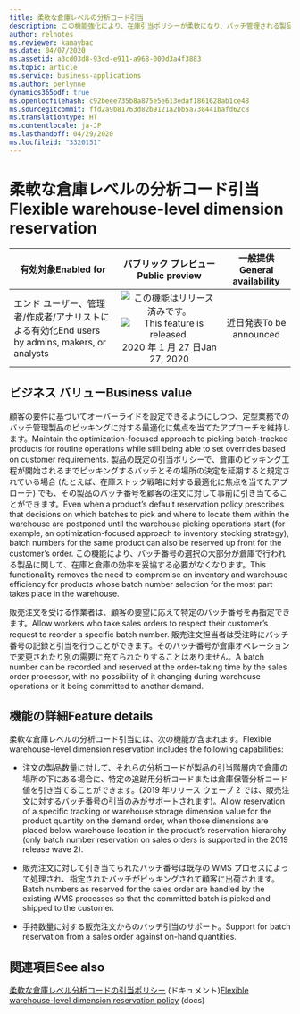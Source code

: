 ```yaml
---
title: 柔軟な倉庫レベルの分析コード引当
description: この機能強化により、在庫引当ポリシーが柔軟になり、バッチ管理される製品を販売し WMS 対応オペレーションとしてロジスティクスを実行する企業は、製品に関連付けられた在庫引当階層で禁じられている ("batch-below" と呼ばれるタイプになっている) 場合でも、顧客からの特定のバッチの要求を販売注文に登録できます。
author: relnotes
ms.reviewer: kamaybac
ms.date: 04/07/2020
ms.assetid: a3cd03d8-93cd-e911-a968-000d3a4f3883
ms.topic: article
ms.service: business-applications
ms.author: perlynne
dynamics365pdf: true
ms.openlocfilehash: c92beee735b8a875e5e613edaf1861628ab1ce48
ms.sourcegitcommit: ffd2a9b81763d82b9121a2bb5a738441bafd62c8
ms.translationtype: HT
ms.contentlocale: ja-JP
ms.lasthandoff: 04/29/2020
ms.locfileid: "3320151"
---
```

# <a name="flexible-warehouse-level-dimension-reservation"></a><span data-ttu-id="61df0-103">柔軟な倉庫レベルの分析コード引当</span><span class="sxs-lookup"><span data-stu-id="61df0-103">Flexible warehouse-level dimension reservation</span></span>


| <span data-ttu-id="61df0-104">有効対象</span><span class="sxs-lookup"><span data-stu-id="61df0-104">Enabled for</span></span>    |  <span data-ttu-id="61df0-105">パブリック プレビュー</span><span class="sxs-lookup"><span data-stu-id="61df0-105">Public preview</span></span> | <span data-ttu-id="61df0-106">一般提供</span><span class="sxs-lookup"><span data-stu-id="61df0-106">General availability</span></span> | 
| ---------- | :----------: |:----------: |
|<span data-ttu-id="61df0-107">エンド ユーザー、管理者/作成者/アナリストによる有効化</span><span class="sxs-lookup"><span data-stu-id="61df0-107">End users by admins, makers, or analysts</span></span>|<span data-ttu-id="61df0-108">![この機能はリリース済みです。](/dynamics365-release-plan/media/green-checkmark.png "この機能はリリース済みです。")</span><span class="sxs-lookup"><span data-stu-id="61df0-108">![This feature is released.](/dynamics365-release-plan/media/green-checkmark.png "This feature is released.")</span></span> <span data-ttu-id="61df0-109">2020 年 1 月 27 日</span><span class="sxs-lookup"><span data-stu-id="61df0-109">Jan 27, 2020</span></span>| <span data-ttu-id="61df0-110">近日発表</span><span class="sxs-lookup"><span data-stu-id="61df0-110">To be announced</span></span>|


## <a name="business-value"></a><span data-ttu-id="61df0-111">ビジネス バリュー</span><span class="sxs-lookup"><span data-stu-id="61df0-111">Business value</span></span>
<!-- bv start -->
<span data-ttu-id="61df0-112">顧客の要件に基づいてオーバーライドを設定できるようにしつつ、定型業務でのバッチ管理製品のピッキングに対する最適化に焦点を当てたアプローチを維持します。</span><span class="sxs-lookup"><span data-stu-id="61df0-112">Maintain the optimization-focused approach to picking batch-tracked products for routine operations while still being able to set overrides based on customer requirements.</span></span> <span data-ttu-id="61df0-113">製品の既定の引当ポリシーで、倉庫のピッキング工程が開始されるまでピッキングするバッチとその場所の決定を延期すると規定されている場合 (たとえば、在庫ストック戦略に対する最適化に焦点を当てたアプローチ) でも、その製品のバッチ番号を顧客の注文に対して事前に引き当てることができます。</span><span class="sxs-lookup"><span data-stu-id="61df0-113">Even when a product’s default reservation policy prescribes that decisions on which batches to pick and where to locate them within the warehouse are postponed until the warehouse picking operations start (for example, an optimization-focused approach to inventory stocking strategy), batch numbers for the same product can also be reserved up front for the customer’s order.</span></span> <span data-ttu-id="61df0-114">この機能により、バッチ番号の選択の大部分が倉庫で行われる製品に関して、在庫と倉庫の効率を妥協する必要がなくなります。</span><span class="sxs-lookup"><span data-stu-id="61df0-114">This functionality removes the need to compromise on inventory and warehouse efficiency for products whose batch number selection for the most part takes place in the warehouse.</span></span>

<span data-ttu-id="61df0-115">販売注文を受ける作業者は、顧客の要望に応えて特定のバッチ番号を再指定できます。</span><span class="sxs-lookup"><span data-stu-id="61df0-115">Allow workers who take sales orders to respect their customer’s request to reorder a specific batch number.</span></span> <span data-ttu-id="61df0-116">販売注文担当者は受注時にバッチ番号の記録と引当を行うことができます。そのバッチ番号が倉庫オペレーションで変更されたり別の需要に充てられたりすることはありません。</span><span class="sxs-lookup"><span data-stu-id="61df0-116">A batch number can be recorded and reserved at the order-taking time by the sales order processor, with no possibility of it changing during warehouse operations or it being committed to another demand.</span></span>
<!-- bv end -->



## <a name="feature-details"></a><span data-ttu-id="61df0-117">機能の詳細</span><span class="sxs-lookup"><span data-stu-id="61df0-117">Feature details</span></span>
<!--feature detail start -->
<span data-ttu-id="61df0-118">柔軟な倉庫レベルの分析コード引当には、次の機能が含まれます。</span><span class="sxs-lookup"><span data-stu-id="61df0-118">Flexible warehouse-level dimension reservation includes the following capabilities:</span></span>

- <span data-ttu-id="61df0-119">注文の製品数量に対して、それらの分析コードが製品の引当階層内で倉庫の場所の下にある場合に、特定の追跡用分析コードまたは倉庫保管分析コード値を引き当てることができます。(2019 年リリース ウェーブ 2 では、販売注文に対するバッチ番号の引当のみがサポートされます)。</span><span class="sxs-lookup"><span data-stu-id="61df0-119">Allow reservation of a specific tracking or warehouse storage dimension value for the product quantity on the demand order, when those dimensions are placed below warehouse location in the product’s reservation hierarchy (only batch number reservation on sales orders is supported in the 2019 release wave 2).</span></span>

- <span data-ttu-id="61df0-120">販売注文に対して引き当てられたバッチ番号は既存の WMS プロセスによって処理され、指定されたバッチがピッキングされて顧客に出荷されます。</span><span class="sxs-lookup"><span data-stu-id="61df0-120">Batch numbers as reserved for the sales order are handled by the existing WMS processes so that the committed batch is picked and shipped to the customer.</span></span>

- <span data-ttu-id="61df0-121">手持数量に対する販売注文からのバッチ引当のサポート。</span><span class="sxs-lookup"><span data-stu-id="61df0-121">Support for batch reservation from a sales order against on-hand quantities.</span></span>
<!--feature detail end -->










## <a name="see-also"></a><span data-ttu-id="61df0-122">関連項目</span><span class="sxs-lookup"><span data-stu-id="61df0-122">See also</span></span>

<!--docs start-->
<span data-ttu-id="61df0-123">[柔軟な倉庫レベル分析コードの引当ポリシー](https://docs.microsoft.com/dynamics365/supply-chain/warehousing/flexible-warehouse-level-dimension-reservation) (ドキュメント)</span><span class="sxs-lookup"><span data-stu-id="61df0-123">[Flexible warehouse-level dimension reservation policy](https://docs.microsoft.com/dynamics365/supply-chain/warehousing/flexible-warehouse-level-dimension-reservation) (docs)</span></span>
<!--docs end-->
